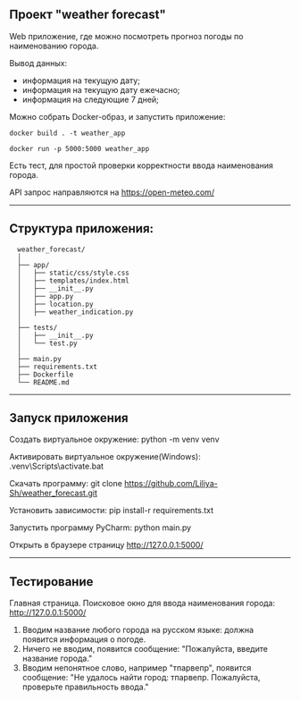 ## Проект "weather forecast"

Web приложение, где можно посмотреть прогноз погоды по наименованию города.

Вывод данных:

- информация на текущую дату;
- информация на текущую дату ежечасно;
- информация на следующие 7 дней;

Можно собрать Docker-образ, и запустить приложение:

    docker build . -t weather_app

    docker run -p 5000:5000 weather_app

Есть тест, для простой проверки корректности ввода наименования города.

API запрос направляются на https://open-meteo.com/
_______________________________________________________________________________
## Структура приложения:

      weather_forecast/
      │
      ├── app/
      │   ├── static/css/style.css
      │   ├── templates/index.html
      │   ├── __init__.py
      │   ├── app.py
      │   ├── location.py
      │   ├── weather_indication.py
      │
      ├── tests/
      │   ├── __init__.py
      │   └── test.py
      │
      ├── main.py
      ├── requirements.txt
      ├── Dockerfile
      └── README.md

__________________________________________________________________________________

## Запуск приложения

Создать виртуальное окружение: python -m venv venv

Активировать виртуальное окружение(Windows): .venv\Scripts\activate.bat

Скачать программу: git clone https://github.com/Liliya-Sh/weather_forecast.git

Установить зависимости: pip install-r requirements.txt

Запустить программу PyCharm: python main.py

Открыть в браузере страницу http://127.0.0.1:5000/

__________________________________________________________________________________

## Тестирование

Главная страница. Поисковое окно для ввода наименования города: http://127.0.0.1:5000/

1. Вводим название любого города на русском языке: 
   должна появится информация о погоде.
2. Ничего не вводим, появится сообщение: 
   "Пожалуйста, введите название города."
3. Вводим непонятное слово, например "тпарвепр", появится сообщение: 
   "Не удалось найти город: тпарвепр. Пожалуйста, проверьте правильность ввода."
